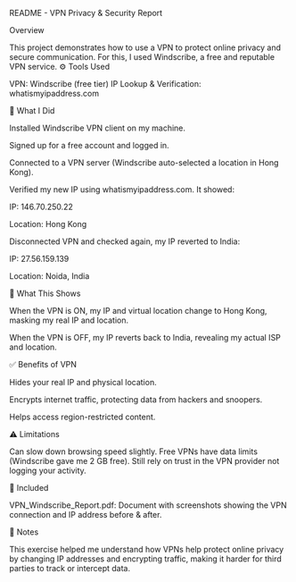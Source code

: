 README - VPN Privacy & Security Report

Overview

This project demonstrates how to use a VPN to protect online privacy and secure communication.
For this, I used Windscribe, a free and reputable VPN service.
⚙️ Tools Used

  VPN: Windscribe (free tier)
  IP Lookup & Verification: whatismyipaddress.com

📝 What I Did

  Installed Windscribe VPN client on my machine.

  Signed up for a free account and logged in.

  Connected to a VPN server (Windscribe auto-selected a location in Hong Kong).

   Verified my new IP using whatismyipaddress.com. It showed:

  IP: 146.70.250.22

  Location: Hong Kong

   Disconnected VPN and checked again, my IP reverted to India:

  IP: 27.56.159.139

  Location: Noida, India

🔐 What This Shows

  When the VPN is ON, my IP and virtual location change to Hong Kong, masking my real IP and location.

   When the VPN is OFF, my IP reverts back to India, revealing my actual ISP and location.

✅ Benefits of VPN

   Hides your real IP and physical location.

  Encrypts internet traffic, protecting data from hackers and snoopers.

   Helps access region-restricted content.

⚠️ Limitations

  Can slow down browsing speed slightly.
  Free VPNs have data limits (Windscribe gave me 2 GB free).
  Still rely on trust in the VPN provider not logging your activity.

📂 Included

  VPN_Windscribe_Report.pdf: Document with screenshots showing the VPN connection and IP address before & after.

👋 Notes

This exercise helped me understand how VPNs help protect online privacy by changing IP addresses and encrypting traffic, making it harder for third parties to track or intercept data.
